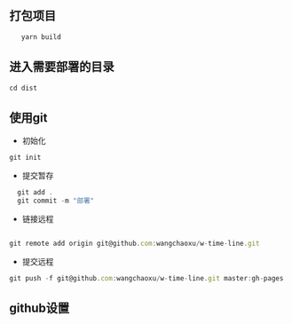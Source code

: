 <!--
 * @Author: wangchaoxu
 * @Date: 2020-10-15 10:55:33
 * @LastEditors: wangchaoxu
 * @LastEditTime: 2020-10-15 10:59:32
 * @Description: vue项目部署到github page
-->
## 打包项目

```js
   yarn build
```

## 进入需要部署的目录
```js
cd dist

```
## 使用git
+ 初始化
```js
git init
```
+ 提交暂存

```js
  git add . 
  git commit -m "部署"
```
+ 链接远程

```js

git remote add origin git@github.com:wangchaoxu/w-time-line.git

```

+ 提交远程

```js
git push -f git@github.com:wangchaoxu/w-time-line.git master:gh-pages

```

## github设置